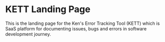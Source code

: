 # KETT Landing Page

This is the landing page for the Ken's Error Tracking Tool (KETT) which is SaaS platform for documenting issues, bugs and errors in software development journey.
